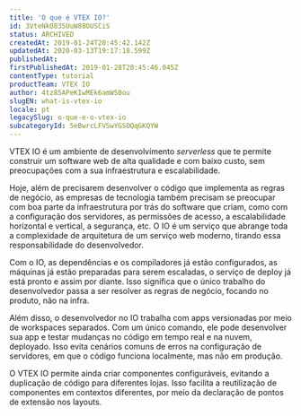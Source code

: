 ```yaml
---
title: 'O que é VTEX IO?'
id: 3VteNkO83SUuW88OUSCiS
status: ARCHIVED
createdAt: 2019-01-24T20:45:42.142Z
updatedAt: 2020-03-13T19:17:18.599Z
publishedAt: 
firstPublishedAt: 2019-01-28T20:45:46.045Z
contentType: tutorial
productTeam: VTEX IO
author: 4tz85APeKIwMEk6amWS0ou
slugEN: what-is-vtex-io
locale: pt
legacySlug: o-que-e-o-vtex-io
subcategoryId: 5eBwrcLFVSwYGSOQqGKQYW
---
```


VTEX IO é um ambiente de desenvolvimento _serverless_ que te permite construir um software web de alta qualidade e com baixo custo, sem preocupações com a sua infraestrutura e escalabilidade.

Hoje, além de precisarem desenvolver o código que implementa as regras de negócio, as empresas de tecnologia também precisam se preocupar com boa parte da infraestrutura por trás do software que criam, como com a configuração dos servidores, as permissões de acesso, a escalabilidade horizontal e vertical, a segurança, etc. O IO é um serviço que abrange toda a complexidade de arquitetura de um serviço web moderno, tirando essa responsabilidade do desenvolvedor.

Com o IO, as dependências e os compiladores já estão configurados, as máquinas já estão preparadas para serem escaladas, o serviço de deploy já está pronto e assim por diante. Isso significa que o único trabalho do desenvolvedor passa a ser resolver as regras de negócio, focando no produto, não na infra.

Além disso, o desenvolvedor no IO trabalha com apps versionadas por meio de workspaces separados. Com um único comando, ele pode desenvolver sua app e testar mudanças no código em tempo real e na nuvem, deployado. Isso evita cenários comuns de erros na configuração de servidores, em que o código funciona localmente, mas não em produção.

O VTEX IO permite ainda criar componentes configuráveis, evitando a duplicação de código para diferentes lojas. Isso facilita a reutilização de componentes em contextos diferentes, por meio da declaração de pontos de extensão nos layouts.

